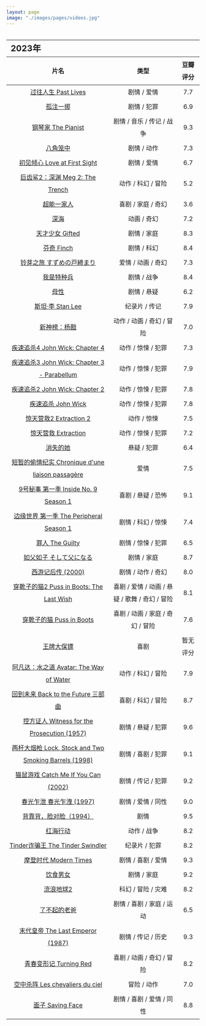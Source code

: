 ```yaml
---
layout: page
image: "./images/pages/videos.jpg"
---
```


<table style="line-height:32px;width:100%; height:100%; margin: 0 auto;text-align:center;border-bottom:1px solid;">
    <thead>
        <tr>
            <th colspan="4" style="text-align:left;font-size:22px;">2023年</th>
        </tr>
        <tr style="border-bottom:1px solid; border-top:1px solid;">
    　       <th>片名</th>
             <th>类型</th>
             <th>豆瓣评分</th>
        </tr>
　　</thead>
    <tbody>
        <tr>
    　　　　　<td><a href="https://movie.douban.com/subject/34963356/" target="_blank">过往人生 Past Lives</a></td>
    　　　　　<td>剧情 / 爱情</td>
    　　　　　<td>7.7</td>
    　　 </tr>
        <tr>
    　　　　　<td><a href="https://movie.douban.com/subject/35267224/" target="_blank">孤注一掷</a></td>
    　　　　　<td>剧情 / 犯罪</td>
    　　　　　<td>6.9</td>
    　　 </tr>
        <tr>
    　　　　　<td><a href="https://movie.douban.com/subject/1296736/" target="_blank">钢琴家 The Pianist</a></td>
    　　　　　<td>剧情 / 音乐 / 传记 / 战争</td>
    　　　　　<td>9.3</td>
    　　 </tr>
        <tr>
    　　　　　<td><a href="https://movie.douban.com/subject/35765480/" target="_blank">八角笼中</a></td>
    　　　　　<td>剧情 / 动作</td>
    　　　　　<td>7.3</td>
    　　 </tr>
        <tr>
    　　　　　<td><a href="https://movie.douban.com/subject/11532844/" target="_blank">初见倾心 Love at First Sight</a></td>
    　　　　　<td>剧情 / 爱情</td>
    　　　　　<td>6.7</td>
    　　 </tr>
        <tr>
    　　　　　<td><a href="https://movie.douban.com/subject/34882958/" target="_blank">巨齿鲨2：深渊 Meg 2: The Trench</a></td>
    　　　　　<td>动作 / 科幻 / 冒险</td>
    　　　　　<td>5.2</td>
    　　 </tr>
        <tr>
    　　　　　<td><a href="https://movie.douban.com/subject/35228789/" target="_blank">超能一家人</a></td>
    　　　　　<td>喜剧 / 家庭 / 奇幻</td>
    　　　　　<td>3.6</td>
    　　 </tr>
        <tr>
    　　　　　<td><a href="https://movie.douban.com/subject/26649682/" target="_blank">深海</a></td>
    　　　　　<td>动画 / 奇幻</td>
    　　　　　<td>7.2</td>
    　　 </tr>
        <tr>
    　　　　　<td><a href="https://movie.douban.com/subject/26593587/" target="_blank">天才少女 Gifted</a></td>
    　　　　　<td>剧情 / 家庭</td>
    　　　　　<td>8.3</td>
    　　 </tr>
        <tr>
    　　　　　<td><a href="https://movie.douban.com/subject/26897885/" target="_blank">芬奇 Finch</a></td>
    　　　　　<td>剧情 / 科幻</td>
    　　　　　<td>8.4</td>
    　　 </tr>
        <tr>
    　　　　　<td><a href="https://movie.douban.com/subject/35371261/" target="_blank">铃芽之旅 すずめの戸締まり</a></td>
    　　　　　<td>爱情 / 动画 / 奇幻</td>
    　　　　　<td>7.3</td>
    　　 </tr>
        <tr>
    　　　　　<td><a href="https://movie.douban.com/subject/5919553/" target="_blank">我是特种兵</a></td>
    　　　　　<td>剧情 / 战争</td>
    　　　　　<td>8.4</td>
    　　 </tr>
        <tr>
    　　　　　<td><a href="https://movie.douban.com/subject/35656754/" target="_blank">母性</a></td>
    　　　　　<td>剧情 / 悬疑</td>
    　　　　　<td>6.2</td>
    　　 </tr>
        <tr>
    　　　　　<td><a href="https://movie.douban.com/subject/36200307/" target="_blank">斯坦·李 Stan Lee</a></td>
    　　　　　<td>纪录片 / 传记</td>
    　　　　　<td>7.9</td>
    　　 </tr>
        <tr>
    　　　　　<td><a href="https://movie.douban.com/subject/35360684/" target="_blank">新神榜：杨戬</a></td>
    　　　　　<td>动作 / 动画 / 奇幻 / 冒险</td>
    　　　　　<td>7.0</td>
    　　 </tr>
        <tr>
    　　　　　<td><a href="https://movie.douban.com/subject/33455421/" target="_blank">疾速追杀4 John Wick: Chapter 4</a></td>
    　　　　　<td>动作 / 惊悚 / 犯罪</td>
    　　　　　<td>7.3</td>
    　　 </tr>
        <tr>
    　　　　　<td><a href="https://movie.douban.com/subject/26909790/" target="_blank">疾速追杀3 John Wick: Chapter 3 - Parabellum</a></td>
    　　　　　<td>动作 / 惊悚 / 犯罪</td>
    　　　　　<td>7.9</td>
    　　 </tr>
        <tr>
    　　　　　<td><a href="https://movie.douban.com/subject/26333560/" target="_blank">疾速追杀2 John Wick: Chapter 2 </a></td>
    　　　　　<td>动作 / 惊悚 / 犯罪</td>
    　　　　　<td>7.8</td>
    　　 </tr>
        <tr>
    　　　　　<td><a href="https://movie.douban.com/subject/25798131/" target="_blank">疾速追杀 John Wick</a></td>
    　　　　　<td>动作 / 惊悚 / 犯罪</td>
    　　　　　<td>7.8</td>
    　　 </tr>
        <tr>
    　　　　　<td><a href="https://movie.douban.com/subject/35056376/" target="_blank">惊天营救2 Extraction 2</a></td>
    　　　　　<td>动作 / 惊悚</td>
    　　　　　<td>7.5</td>
    　　 </tr>
        <tr>
    　　　　　<td><a href="https://movie.douban.com/subject/30314127/" target="_blank">惊天营救 Extraction</a></td>
    　　　　　<td>动作 / 惊悚 / 犯罪</td>
    　　　　　<td>7.2</td>
    　　 </tr>
        <tr>
    　　　　　<td><a href="https://movie.douban.com/subject/35660795/" target="_blank">消失的她</a></td>
    　　　　　<td>悬疑 / 犯罪</td>
    　　　　　<td>6.4</td>
    　　 </tr>
        <tr>
    　　　　　<td><a href="https://movie.douban.com/subject/35447469/" target="_blank">短暂的偷情纪实 Chronique d'une liaison passagère</a></td>
    　　　　　<td>爱情</td>
    　　　　　<td>7.5</td>
    　　 </tr>
        <tr>
    　　　　　<td><a href="https://movie.douban.com/subject/20452350/" target="_blank">9号秘事 第一季 Inside No. 9 Season 1</a></td>
    　　　　　<td>喜剧 / 悬疑 / 恐怖</td>
    　　　　　<td>9.1</td>
    　　 </tr>
        <tr>
    　　　　　<td><a href="https://movie.douban.com/subject/30198955/" target="_blank">边缘世界 第一季 The Peripheral Season 1</a></td>
    　　　　　<td>剧情 / 科幻 / 惊悚</td>
    　　　　　<td>7.4</td>
    　　 </tr>
        <tr>
    　　　　　<td><a href="https://movie.douban.com/subject/30400539/" target="_blank">罪人 The Guilty </a></td>
    　　　　　<td>剧情 / 惊悚 / 犯罪</td>
    　　　　　<td>6.5</td>
    　　 </tr>
        <tr>
    　　　　　<td><a href="https://movie.douban.com/subject/10571509/" target="_blank">如父如子 そして父になる</a></td>
    　　　　　<td>剧情 / 家庭</td>
    　　　　　<td>8.7</td>
    　　 </tr>
        <tr>
    　　　　　<td><a href="https://movie.douban.com/subject/2245679/" target="_blank">西游记后传 (2000)</a></td>
    　　　　　<td>剧情 / 动作 / 奇幻</td>
    　　　　　<td>8.0</td>
    　　 </tr>
        <tr>
    　　　　　<td><a href="https://movie.douban.com/subject/25868125/" target="_blank">穿靴子的猫2 Puss in Boots: The Last Wish</a></td>
    　　　　　<td>喜剧 / 爱情 / 动画 / 悬疑 / 歌舞 / 奇幻 / 冒险</td>
    　　　　　<td>8.1</td>
    　　 </tr>
        <tr>
    　　　　　<td><a href="https://movie.douban.com/subject/2028585/" target="_blank">穿靴子的猫 Puss in Boots</a></td>
    　　　　　<td>喜剧 / 动画 / 家庭 / 奇幻 / 冒险</td>
    　　　　　<td>7.6</td>
    　　 </tr>
        <tr>
    　　　　　<td><a href="https://movie.douban.com/subject/35543544/" target="_blank">王牌大保镖</a></td>
    　　　　　<td>喜剧</td>
    　　　　　<td>暂无评分</td>
    　　 </tr>
        <tr>
    　　　　　<td><a href="https://movie.douban.com/subject/4811774/" target="_blank">阿凡达：水之道 Avatar: The Way of Water</a></td>
    　　　　　<td>动作 / 科幻 / 冒险</td>
    　　　　　<td>7.9</td>
    　　 </tr>
        <tr>
    　　　　　<td><a href="https://movie.douban.com/subject/1300555/" target="_blank">回到未来 Back to the Future 三部曲</a></td>
    　　　　　<td>喜剧 / 科幻 / 冒险</td>
    　　　　　<td>8.7</td>
    　　</tr>
        <tr>
    　　　　　<td><a href="https://movie.douban.com/subject/1296141/" target="_blank">控方证人 Witness for the Prosecution (1957)</a></td>
    　　　　　<td>剧情 / 悬疑 / 犯罪</td>
    　　　　　<td>9.6</td>
    　　</tr>
        <tr>
    　　　　　<td><a href="https://movie.douban.com/subject/1293350/" target="_blank">两杆大烟枪 Lock, Stock and Two Smoking Barrels (1998)</a></td>
    　　　　　<td>剧情 / 喜剧 / 犯罪</td>
    　　　　　<td>9.1</td>
    　　</tr>
        <tr>
    　　　　　<td><a href="https://movie.douban.com/subject/1305487/" target="_blank">猫鼠游戏 Catch Me If You Can (2002)</a></td>
    　　　　　<td>剧情 / 传记 / 犯罪</td>
    　　　　　<td>9.2</td>
    　　</tr>
        <tr>
    　　　　　<td><a href="https://movie.douban.com/subject/1292679/" target="_blank">春光乍泄 春光乍洩 (1997)</a></td>
    　　　　　<td>剧情 / 爱情 / 同性</td>
    　　　　　<td>9.0</td>
    　　</tr>
        <tr>
    　　　　　<td><a href="https://movie.douban.com/subject/1307856/" target="_blank">背靠背，脸对脸（1994）</a></td>
    　　　　　<td>剧情</td>
    　　　　　<td>9.5</td>
    　　</tr>
        <tr>
    　　　　　<td><a href="https://movie.douban.com/subject/26861685/" target="_blank">红海行动</a></td>
    　　　　　<td>动作 / 战争</td>
    　　　　　<td>8.2</td>
    　　</tr>
        <tr>
    　　　　　<td><a href="https://movie.douban.com/subject/35732660/" target="_blank">Tinder诈骗王 The Tinder Swindler</a></td>
    　　　　　<td>纪录片 / 犯罪</td>
    　　　　　<td>8.2</td>
    　　</tr>
        <tr>
    　　　　　<td><a href="https://movie.douban.com/subject/1294371/" target="_blank">摩登时代 Modern Times</a></td>
    　　　　　<td>剧情 / 喜剧 / 爱情</td>
    　　　　　<td>9.3</td>
    　　</tr>
        <tr>
    　　　　　<td><a href="https://movie.douban.com/subject/1291818/" target="_blank">饮食男女</a></td>
    　　　　　<td>剧情 / 家庭</td>
    　　　　　<td>9.2</td>
    　　</tr>
        <tr>
    　　　　　<td><a href="https://movie.douban.com/subject/35267208/" target="_blank">流浪地球2</a></td>
    　　　　　<td>科幻 / 冒险 / 灾难</td>
    　　　　　<td>8.2</td>
    　　</tr>
        <tr>
    　　　　　<td><a href="https://movie.douban.com/subject/30391228/" target="_blank">了不起的老爸</a></td>
    　　　　　<td>剧情 / 喜剧 / 家庭 / 运动</td>
    　　　　　<td>6.5</td>
    　　</tr>
        <tr>
    　　　　　<td><a href="https://movie.douban.com/subject/1293172/" target="_blank">末代皇帝 The Last Emperor (1987)</a></td>
    　　　　　<td>剧情 / 传记 / 历史</td>
    　　　　　<td>9.3</td>
    　　</tr>
        <tr>
    　　　　　<td><a href="https://movie.douban.com/subject/35284253/" target="_blank">青春变形记 Turning Red</a></td>
    　　　　　<td>喜剧 / 动画 / 奇幻 / 冒险</td>
    　　　　　<td>8.2</td>
    　　</tr>
        <tr>
    　　　　　<td><a href="https://movie.douban.com/subject/1550450/" target="_blank">空中杀阵 Les chevaliers du ciel</a></td>
    　　　　　<td>冒险 / 动作</td>
    　　　　　<td>7.0</td>
    　　</tr>
        <tr>
    　　　　　<td><a href="https://movie.douban.com/subject/1421278/" target="_blank">面子 Saving Face</a></td>
    　　　　　<td>剧情 / 喜剧 / 爱情 / 同性</td>
    　　　　　<td>8.8</td>
    　　</tr>
    </tbody>
</table>

<table style="line-height:32px;width:100%; height:100%; margin: 0 auto;text-align:center;border-bottom:1px solid;">
    <thead>
        <tr>
            <th colspan="4" style="text-align:left;font-size:22px;">2022年</th>
        </tr>
        <tr style="border-bottom:1px solid; border-top:1px solid;">
            　 <th>片名</th>
            <th>类型</th>
            <th>豆瓣评分</th>
        </tr>
        　　
    </thead>
    <tbody>
        <tr>
            　　　　　<td>
                <a href="https://movie.douban.com/subject/1303173/" target="_blank">甲方乙方</a>
            </td>
            　　　　　<td>喜剧</td>
            　　　　　<td>8.4</td>
        　　</tr>
        <tr>
            　　　　　<td>
                <a href="https://movie.douban.com/subject/1304102/" target="_blank">谍影重重 The Bourne Identity</a>
            </td>
            　　　　　<td>动作 / 悬疑 / 惊悚</td>
            　　　　　<td>8.6</td>
            　　</tr>
        <tr>
            　　　　　<td>
                <a href="https://movie.douban.com/subject/3395373/" target="_blank">蝙蝠侠：黑暗骑士崛起 The Dark Knight Rises</a>
            </td>
            　　　　　<td>剧情 / 动作 / 科幻 / 犯罪 / 惊悚</td>
            　　　　　<td>8.8</td>
            　　</tr>
        <tr>
            　　　　　<td>
                <a href="https://movie.douban.com/subject/1851857/" target="_blank">蝙蝠侠：黑暗骑士 The Dark Knight</a>
            </td>
            　　　　　<td>剧情 / 动作 / 科幻 / 犯罪 / 惊悚</td>
            　　　　　<td>9.2</td>
            　　</tr>
        <tr>
            　　　　　<td>
                <a href="https://movie.douban.com/subject/1309069/" target="_blank">蝙蝠侠：侠影之谜 Batman Begins</a>
            </td>
            　　　　　<td>剧情 / 动作 / 科幻 / 犯罪 / 惊悚</td>
            　　　　　<td>8.6</td>
            　　</tr>
        <tr>
            　　　　　<td>
                <a href="https://movie.douban.com/subject/1307389/" target="_blank">憨豆特工 Johnny English</a>
            </td>
            　　　　　<td>喜剧 / 动作 / 冒险</td>
            　　　　　<td>7.7</td>
            　　</tr>
        <tr>
            　　　　　<td>
                <a href="https://movie.douban.com/subject/1307739/" target="_blank">国产凌凌漆</a>
            </td>
            　　　　　<td>喜剧 / 动作</td>
            　　　　　<td>8.4</td>
            　　</tr>
        <tr>
            　　　　　<td>
                <a href="https://movie.douban.com/subject/1308843/" target="_blank">我，机器人 I, Robot</a>
            </td>
            　　　　　<td>动作 / 科幻 / 悬疑 / 惊悚</td>
            　　　　　<td>8.2</td>
            　　</tr>
        <tr>
            　　　　　<td>
                <a href="https://movie.douban.com/subject/25864085/" target="_blank">火星救援 The Martian</a>
            </td>
            　　　　　<td>剧情 / 科幻 / 冒险</td>
            　　　　　<td>8.5</td>
            　　</tr>
        <tr>
            　　　　　<td>
                <a href="" target="_blank">独裁者</a>
            </td>
            　　　　　<td>喜剧</td>
            　　　　　<td>-</td>
            　　</tr>
        <tr>
            　　　　　<td>
                <a href="https://movie.douban.com/subject/1300117/" target="_blank">千钧一发</a>
            </td>
            　　　　　<td>剧情 / 科幻 / 惊悚</td>
            　　　　　<td>8.8</td>
            　　</tr>
        <tr>
            　　　　　<td>
                <a href="https://movie.douban.com/subject/35183042/" target="_blank">独行月球</a>
            </td>
            　　　　　<td>喜剧 / 科幻</td>
            　　　　　<td>6.7</td>
            　　</tr>
        <tr>
            　　　　　<td>
                <a href="https://movie.douban.com/subject/34442667/" target="_blank">搜索</a>
            </td>
            　　　　　<td>剧情 / 悬疑</td>
            　　　　　<td>7.4</td>
            　　</tr>
        <tr>
            　　　　　<td>
                <a href="https://movie.douban.com/subject/34874432/" target="_blank">花束般的恋爱</a>
            </td>
            　　　　　<td>剧情 / 爱情</td>
            　　　　　<td>8.6</td>
            　　</tr>
        <tr>
            　　　　　<td>
                <a href="https://movie.douban.com/subject/24404677/" target="_blank">超体 Lucy</a>
            </td>
            　　　　　<td>动作 / 科幻</td>
            　　　　　<td>7.4</td>
            　　</tr>
        <tr>
            　　　　　<td>
                <a href="https://movie.douban.com/subject/35280912/" target="_blank">首尔大作战 서울대작전</a>
            </td>
            　　　　　<td>剧情 / 喜剧 / 动作 / 犯罪</td>
            　　　　　<td>5.3</td>
            　　</tr>
        <tr>
            　　　　　<td>
                <a href="https://movie.douban.com/subject/3397503/" target="_blank">未知死亡 Ghajini</a>
            </td>
            　　　　　<td>剧情 / 动作 / 爱情 / 悬疑 / 惊悚</td>
            　　　　　<td>8.2</td>
            　　</tr>
        <tr>
            　　　　　<td>
                <a href="https://movie.douban.com/subject/35073886/" target="_blank">分手的决心 헤어질 결심</a>
            </td>
            　　　　　<td>剧情 / 犯罪 / 悬疑 </td>
            　　　　　<td>7.7</td>
            　　</tr>
        <tr>
            　　　　　<td>
                <a href="https://movie.douban.com/subject/1301753/" target="_blank">狮子王 The Lion King (1994)</a>
            </td>
            　　　　　<td>动画 / 冒险 / 歌舞</td>
            　　　　　<td>9.1</td>
            　　</tr>
        <tr>
            　　　　　<td>
                <a href="https://movie.douban.com/subject/10453723/" target="_blank">人类清除计划 The Purge</a>
            </td>
            　　　　　<td>科幻 / 惊悚 / 犯罪</td>
            　　　　　<td>6.0</td>
            　　</tr>
        <tr>
            　　　　　<td>
                <a href="https://movie.douban.com/subject/25986180/" target="_blank">釜山行 부산행</a>
            </td>
            　　　　　<td>动作 / 惊悚 / 灾难</td>
            　　　　　<td>8.6</td>
            　　</tr>
        <tr>
            　　　　　<td>
                <a href="https://movie.douban.com/subject/30345887/" target="_blank">热血 뜨거운 피</a>
            </td>
            　　　　　<td>动作</td>
            　　　　　<td>6.3</td>
            　　</tr>
        <tr>
            　　　　　<td>
                <a href="https://movie.douban.com/subject/30211998/" target="_blank">绅士们 The Gentlemen</a>
            </td>
            　　　　　<td>喜剧 / 动作 / 犯罪</td>
            　　　　　<td>8.3</td>
            　　</tr>
        <tr>
            　　　　　<td>
                <a href="https://movie.douban.com/subject/1815638/" target="_blank">录取通知 Accepted</a>
            </td>
            　　　　　<td>喜剧</td>
            　　　　　<td>7.6</td>
            　　</tr>
        <tr>
            　　　　　<td>
                <a href="https://movie.douban.com/subject/4305436/" target="_blank">志明与春娇</a>
            </td>
            　　　　　<td>剧情 / 喜剧 / 爱情</td>
            　　　　　<td>7.9</td>
            　　</tr>
        <tr>
            　　　　　<td>
                <a href="https://movie.douban.com/subject/1291999/" target="_blank">重庆森林</a>
            </td>
            　　　　　<td>剧情 / 爱情</td>
            　　　　　<td>8.8</td>
            　　</tr>
        <tr>
            　　　　　<td>
                <a href="https://movie.douban.com/subject/4191644/" target="_blank">一天 One Day</a>
            </td>
            　　　　　<td>剧情 / 爱情</td>
            　　　　　<td>7.9</td>
            　　</tr>
        <tr>
            　　　　　<td>
                <a href="https://movie.douban.com/subject/25934014/" target="_blank">爱乐之城 La La Land</a>
            </td>
            　　　　　<td>剧情 / 爱情 / 歌舞</td>
            　　　　　<td>8.4</td>
            　　</tr>
        <tr>
            　　　　　<td>
                <a href="https://movie.douban.com/subject/3822687/" target="_blank">神秘海域 Uncharted</a>
            </td>
            　　　　　<td>动作 / 冒险</td>
            　　　　　<td>8.3</td>
            　　</tr>
        <tr>
            　　　　　<td>
                <a href="https://movie.douban.com/subject/35874097/" target="_blank">西部世界</a>
            </td>
            　　　　　<td>科幻</td>
            　　　　　<td>8.9</td>
            　　</tr>
        <tr>
            　　　　　<td>
                <a href="https://movie.douban.com/subject/35874097/" target="_blank">网络炼狱：揭发N号房</a>
            </td>
            　　　　　<td>纪录片</td>
            　　　　　<td>7.9</td>
            　　</tr>
        <tr>
            　　　　　<td>
                <a href="https://movie.douban.com/subject/35200310/" target="_blank">爱，死亡和机器人(1-3季)</a>
            </td>
            　　　　　<td>喜剧 / 科幻 / 动画 / 奇幻 / 恐怖</td>
            　　　　　<td>-</td>
            　　</tr>
        <tr>
            　　　　　<td>
                <a href="https://movie.douban.com/subject/35200310/" target="_blank">金属霸主 Metal Lords</a>
            </td>
            　　　　　<td>喜剧 / 音乐</td>
            　　　　　<td>7.0</td>
            　　</tr>
        <tr>
            　　　　　<td>
                <a href="https://movie.douban.com/subject/1291828/" target="_blank">天堂电影院 Nuovo Cinema Paradiso</a>
            </td>
            　　　　　<td>剧情 / 爱情</td>
            　　　　　<td>9.2</td>
            　　</tr>
        <tr>
            　　　　　<td>
                <a href="https://movie.douban.com/subject/35613853/" target="_blank">长津湖之水门桥</a>
            </td>
            　　　　　<td>剧情 / 历史 / 战争</td>
            　　　　　<td>7.2</td>
            　　</tr>
        <tr>
            　　　　　<td>
                <a href="https://movie.douban.com/subject/35505100/" target="_blank">这个杀手不太冷静</a>
            </td>
            　　　　　<td>喜剧</td>
            　　　　　<td>6.2</td>
            　　</tr>
        <tr>
            　　　　　<td>
                <a href="https://search.douban.com/movie/subject_search?search_text=%E9%BB%91%E9%95%9C&cat=1002" target="_blank">黑镜（1-5季）</a>
            </td>
            　　　　　<td>剧情 / 科幻 / 惊悚</td>
            　　　　　<td>-</td>
            　　</tr>
        <tr>
            　　　　　<td>
                <a href="https://movie.douban.com/subject/4135710/" target="_blank">Hello！树先生</a>
            </td>
            　　　　　<td>剧情</td>
            　　　　　<td>8.2</td>
            　　</tr>
        <tr>
            　　　　　<td>
                <a href="https://movie.douban.com/subject/27119724/" target="_blank">小丑 Joker</a>
            </td>
            　　　　　<td>剧情 / 惊悚 / 犯罪</td>
            　　　　　<td>8.7</td>
            　　</tr>
        <tr>
            　　　　　<td>
                <a href="https://movie.douban.com/subject/20276229/" target="_blank">007：无暇赴死 No Time to Die</a>
            </td>
            　　　　　<td>动作 / 惊悚 / 冒险</td>
            　　　　　<td>6.6</td>
            　　</tr>
        <tr>
            　　　　　<td>
                <a href="https://movie.douban.com/subject/1760622/" target="_blank">香水 Perfume: The Story of a Murderer</a>
            </td>
            　　　　　<td>剧情 / 犯罪 / 奇幻</td>
            　　　　　<td>8.5</td>
            　　</tr>
        <tr>
            　　　　　<td>
                <a href="https://movie.douban.com/subject/1291546/" target="_blank">霸王别姬</a>
            </td>
            　　　　　<td>剧情 / 爱情 / 同性</td>
            　　　　　<td>9.6</td>
            　　</tr>
        <tr>
            　　　　　<td>
                <a href="https://movie.douban.com/subject/1300945/" target="_blank">云中漫步 A Walk in the Clouds</a>
            </td>
            　　　　　<td>剧情 / 爱情</td>
            　　　　　<td>7.8</td>
            　　</tr>
        <tr>
            　　　　　<td>
                <a href="https://movie.douban.com/subject/5153254/" target="_blank">爱你，罗茜 Love, Rosie</a>
            </td>
            　　　　　<td>喜剧 / 爱情</td>
            　　　　　<td>7.5</td>
            　　</tr>
        <tr>
            　　　　　<td>
                <a href="https://movie.douban.com/subject/1292401/" target="_blank">真爱至上 Love Actually</a>
            </td>
            　　　　　<td>喜剧 / 剧情 / 爱情</td>
            　　　　　<td>8.6</td>
            　　</tr>
        <tr>
            　　　　　<td>
                <a href="https://movie.douban.com/subject/35422807/" target="_blank">扬名立万</a>
            </td>
            　　　　　<td>剧情 / 喜剧 / 悬疑</td>
            　　　　　<td>7.4</td>
            　　</tr>
        <tr>
            　　　　　<td>
                <a href="https://movie.douban.com/subject/1292274/" target="_blank">幸福终点站 The Terminal</a>
            </td>
            　　　　　<td>喜剧 / 剧情 / 爱情</td>
            　　　　　<td>8.8</td>
            　　</tr>
        <tr>
            　　　　　<td>
                <a href="https://movie.douban.com/subject/1292720/" target="_blank">阿甘正传 Forrest Gump</a>
            </td>
            　　　　　<td>剧情 / 爱情</td>
            　　　　　<td>9.5</td>
            　　</tr>
        <tr>
            　　　　　<td>
                <a href="https://movie.douban.com/subject/26683723/" target="_blank">后来的我们</a>
            </td>
            　　　　　<td>剧情 / 爱情</td>
            　　　　　<td>5.9</td>
            　　</tr>
        <tr>
            　　　　　<td>
                <a href="https://movie.douban.com/subject/34869362/" target="_blank">温暖的抱抱</a>
            </td>
            　　　　　<td>喜剧</td>
            　　　　　<td>5.2</td>
            　　</tr>
        <tr>
            　　　　　<td>
                <a href="https://movie.douban.com/subject/35444998/" target="_blank">李茂扮太子</a>
            </td>
            　　　　　<td>喜剧 / 古装</td>
            　　　　　<td>4.3</td>
            　　</tr>
        <tr>
            　　　　　<td>
                <a href="https://movie.douban.com/subject/35376457" target="_blank">爱情神话</a>
            </td>
            　　　　　<td>剧情 / 喜剧 / 爱情</td>
            　　　　　<td>8.2</td>
            　　</tr>
        <tr>
            　　　　　<td>
                <a href="https://movie.douban.com/subject/1300282/" target="_blank">异次元骇客</a>
            </td>
            　　　　　<td>科幻 / 悬疑 / 惊悚</td>
            　　　　　<td>8.4</td>
            　　</tr>
        <tr>
            　　　　　<td>
                <a href="https://movie.douban.com/subject/35294995/" target="_blank">我和我的父辈</a>
            </td>
            　　　　　<td>剧情</td>
            　　　　　<td>6.6</td>
            　　</tr>
        <tr>
            　　　　　<td>
                <a href="https://movie.douban.com/subject/1302425/" target="_blank">喜剧之王</a>
            </td>
            　　　　　<td>喜剧 / 剧情 / 爱情</td>
            　　　　　<td>8.8</td>
            　　</tr>
        <tr>
            　　　　　<td>
                <a href="https://movie.douban.com/subject/1329936/" target="_blank">大内密探零零发</a>
            </td>
            　　　　　<td>喜剧 / 动作 / 爱情 / 古装</td>
            　　　　　<td>7.9</td>
            　　</tr>
        <tr>
            　　　　　<td>
                <a href="https://movie.douban.com/subject/27113517/" target="_blank">血观音</a>
            </td>
            　　　　　<td>剧情 / 悬疑</td>
            　　　　　<td>8.5</td>
            　　</tr>
        <tr>
            　　　　　<td>
                <a href="https://movie.douban.com/subject/32659890/" target="_blank">黑客帝国：矩阵重启</a>
            </td>
            　　　　　<td>动作 / 科幻</td>
            　　　　　<td>5.7</td>
            　　</tr>
        <tr>
            　　　　　<td>
                <a href="https://movie.douban.com/subject/35441797/" target="_blank">新年快乐 해피뉴이어</a>
            </td>
            　　　　　<td>剧情 / 爱情</td>
            　　　　　<td>6.2</td>
            　　</tr>
    </tbody>
</table>

<table style="line-height:32px;width:100%; height:100%; margin: 0 auto;text-align:center;border-bottom:1px solid;">
    <thead>
        <tr>
            <th colspan="4" style="text-align:left;font-size:22px;">2021年</th>
        </tr>
        <tr style="border-bottom:1px solid; border-top:1px solid;">
    　       <th>片名</th>
             <th>类型</th>
             <th>豆瓣评分</th>
        </tr>
　　</thead>
    <tbody>
        <tr>
    　　　　　<td><a href="https://movie.douban.com/subject/32659890/" target="_blank">我和我的祖国</a></td>
    　　　　　<td>剧情</td>
    　　　　　<td>7.6</td>
    　　</tr>
        <tr>
    　　　　　<td><a href="https://movie.douban.com/subject/35068653/" target="_blank">误杀2</a></td>
    　　　　　<td>剧情 / 犯罪</td>
    　　　　　<td>6.0</td>
    　　</tr>
        <tr>
    　　　　　<td><a href="https://movie.douban.com/subject/30174085/" target="_blank">怒火重案</a></td>
    　　　　　<td>动作 / 犯罪</td>
    　　　　　<td>7.2</td>
    　　</tr>
        <tr>
    　　　　　<td><a href="https://movie.douban.com/subject/25845392/" target="_blank">长津湖</a></td>
    　　　　　<td>剧情 / 历史 / 战争</td>
    　　　　　<td>7.4</td>
    　　</tr>
        <tr>
    　　　　　<td><a href="https://movie.douban.com/subject/26761935/" target="_blank">孤单又灿烂的神：鬼怪</a></td>
    　　　　　<td>剧情</td>
    　　　　　<td>8.8</td>
    　　</tr>
    　　<tr>
    　　　　　<td><a href="https://book.douban.com/subject/35585201/" target="_blank">沙丘</a></td>
    　　　　　<td>剧情 / 科幻 / 冒险</td>
    　　　　　<td>7.8</td>
    　　</tr>
    　　<tr>
    　　　　　<td><a href="https://movie.douban.com/subject/10558440/" target="_blank">乐园追放</a></td>
    　　　　　<td>科幻 / 动画</td>
    　　　　　<td>8.2</td>
    　　</tr>
    　　<tr>
    　　　　　<td><a href="https://movie.douban.com/subject/35051512/" target="_blank">我和我的家乡</a></td>
    　　　　　<td>剧情 / 喜剧</td>
    　　　　　<td>7.1</td>
    　　</tr>
    　　<tr>
    　　　　　<td><a href="https://movie.douban.com/subject/33420285/" target="_blank">真心半解</a></td>
    　　　　　<td>喜剧 / 爱情 / 同性</td>
    　　　　　<td>8.0</td>
    　　</tr>
    　　<tr>
    　　　　　<td><a href="https://movie.douban.com/subject/34787747/" target="_blank">最初的梦想</a></td>
    　　　　　<td>剧情 / 喜剧 / 爱情</td>
    　　　　　<td>7.8</td>
    　　</tr>
    　　<tr>
    　　　　　<td><a href="https://movie.douban.com/subject/21937438/" target="_blank">蒙太奇</a></td>
    　　　　　<td>剧情 / 惊悚 / 犯罪</td>
    　　　　　<td>8.2</td>
    　　</tr>
    　　<tr>
    　　　　　<td><a href="https://movie.douban.com/subject/32493124/" target="_blank">悬崖之上</a></td>
    　　　　　<td>剧情 / 动作 / 悬疑</td>
    　　　　　<td>7.6</td>
    　　</tr>
    　　<tr>
    　　　　　<td><a href="https://movie.douban.com/subject/30337388/" target="_blank">失控玩家</a></td>
    　　　　　<td>喜剧 / 动作 / 科幻</td>
    　　　　　<td>7.5</td>
    　　</tr>
    　　<tr>
    　　　　　<td><a href="https://movie.douban.com/subject/5319835/" target="_blank">101次求婚</a></td>
    　　　　　<td>爱情</td>
    　　　　　<td>5.7</td>
    　　</tr>
    　　<tr>
    　　　　　<td><a href="https://movie.douban.com/subject/1292213/" target="_blank">大话西游之仙履奇缘</a></td>
    　　　　　<td>喜剧 / 爱情 / 奇幻 / 古装</td>
    　　　　　<td>9.2</td>
    　　</tr>
    　　<tr>
    　　　　　<td><a href="https://movie.douban.com/subject/25881778/" target="_blank">我要我们在一起</a></td>
    　　　　　<td>剧情 / 爱情</td>
    　　　　　<td>6.0</td>
    　　</tr>
        <tr>
    　　　　　<td><a href="https://movie.douban.com/subject/30176393/" target="_blank">误杀</a></td>
    　　　　　<td>剧情 / 悬疑 / 犯罪</td>
    　　　　　<td>7.6</td>
    　　</tr>
        　　<tr>
    　　　　　<td><a href="https://movie.douban.com/subject/3541415/" target="_blank">盗梦空间</a></td>
    　　　　　<td>剧情 / 科幻 / 悬疑 / 冒险</td>
    　　　　　<td>9.3</td>
    　　</tr>
        <tr>
    　　　　　<td><a href="https://movie.douban.com/subject/1309163/" target="_blank">恋恋笔记本</a></td>
    　　　　　<td>剧情 / 爱情</td>
    　　　　　<td>8.6</td>
    　　</tr>
        　　<tr>
    　　　　　<td><a href="https://movie.douban.com/subject/26799731/" target="_blank">请以你的名字呼唤我</a></td>
    　　　　　<td>剧情 / 爱情 / 同性</td>
    　　　　　<td>8.9</td>
    　　</tr>
        <tr>
    　　　　　<td><a href="https://movie.douban.com/subject/30318116/" target="_blank">利刃出鞘</a></td>
    　　　　　<td>剧情 / 喜剧 / 悬疑 / 犯罪</td>
    　　　　　<td>8.1</td>
    　　</tr>
        　　<tr>
    　　　　　<td><a href="https://movie.douban.com/subject/26877492/" target="_blank">小森林</a></td>
    　　　　　<td>剧情</td>
    　　　　　<td>7.4</td>
    　　</tr>
        <tr>
    　　　　　<td><a href="https://movie.douban.com/subject/1298522/" target="_blank">小妇人</a></td>
    　　　　　<td>剧情 / 爱情 / 家庭</td>
    　　　　　<td>8.5</td>
    　　</tr>
        <tr>
    　　　　　<td><a href="https://movie.douban.com/subject/25773932/" target="_blank">爆裂鼓手</a></td>
    　　　　　<td>剧情 / 音乐</td>
    　　　　　<td>8.7</td>
    　　</tr>
        <tr>
    　　　　　<td><a href="https://movie.douban.com/subject/30444960/" target="_blank">信条</a></td>
    　　　　　<td>剧情 / 动作 / 科幻</td>
    　　　　　<td>7.6</td>
    　　</tr>
        <tr>
    　　　　　<td><a href="https://movie.douban.com/subject/35198827/" target="_blank">当男人恋爱时</a></td>
    　　　　　<td>爱情</td>
    　　　　　<td>6.4</td>
    　　</tr>
        <tr>
    　　　　　<td><a href="https://movie.douban.com/subject/1889243/" target="_blank">星际穿越</a></td>
    　　　　　<td>剧情 / 科幻 / 冒险</td>
    　　　　　<td>9.3</td>
    　　</tr>
        <tr>
    　　　　　<td><a href="https://movie.douban.com/subject/26302614/" target="_blank">请回答1988</a></td>
    　　　　　<td>剧情 / 喜剧 / 爱情</td>
    　　　　　<td>9.7</td>
    　　</tr>
        <tr>
    　　　　　<td><a href="https://movie.douban.com/subject/30402296/" target="_blank">天气之子</a></td>
    　　　　　<td>爱情 / 动画 / 奇幻</td>
    　　　　　<td>7.1</td>
    　　</tr>
        <tr>
    　　　　　<td><a href="https://movie.douban.com/subject/26696879/" target="_blank">你好，疯子</a></td>
    　　　　　<td>剧情 / 喜剧 / 悬疑</td>
    　　　　　<td>6.7</td>
    　　</tr>
        <tr>
    　　　　　<td><a href="https://movie.douban.com/subject/34841067/" target="_blank">你好，李焕英</a></td>
    　　　　　<td>剧情 / 喜剧 / 奇幻</td>
    　　　　　<td>7.8</td>
    　　</tr>
        <tr>
    　　　　　<td><a href="https://movie.douban.com/subject/30181230/" target="_blank">我们与恶的距离</a></td>
    　　　　　<td>剧情</td>
    　　　　　<td>9.4</td>
    　　</tr>
    </tbody>
</table>

<br/>
<table style="line-height:32px;width:100%; height:100%; margin: 0 auto;text-align:center;border-bottom:1px solid;">
    <thead>
        <tr>
            <th colspan="4" style="text-align:left;font-size:22px;">2020年</th>
        </tr>
        <tr style="border-bottom:1px solid; border-top:1px solid;">
    　       <th>片名</th>
             <th>类型</th>
             <th>豆瓣评分</th>
        </tr>
　　</thead>
    <tbody>
        <tr>
    　　　　　<td><a href="https://movie.douban.com/subject/30128916/" target="_blank">夺冠</a></td>
    　　　　　<td>剧情 / 运动</td>
    　　　　　<td>7.2</td>
    　　</tr>
        <tr>
    　　　　　<td><a href="https://movie.douban.com/subject/27060077/" target="_blank">绿皮书</a></td>
    　　　　　<td>剧情 / 喜剧 / 音乐 / 传记</td>
    　　　　　<td>8.9</td>
    　　</tr>
        <tr>
    　　　　　<td><a href="https://movie.douban.com/subject/1652592/" target="_blank">阿里塔：战斗天使</a></td>
    　　　　　<td>动作 / 科幻 / 冒险</td>
    　　　　　<td>7.5</td>
    　　</tr>
        <tr>
    　　　　　<td><a href="https://movie.douban.com/subject/30269016/" target="_blank">半个喜剧</a></td>
    　　　　　<td>喜剧 / 爱情</td>
    　　　　　<td>7.3</td>
    　　</tr>
        <tr>
    　　　　　<td><a href="https://movie.douban.com/subject/30482645/" target="_blank">数码宝贝:最后的进化</a></td>
    　　　　　<td>动画 / 冒险</td>
    　　　　　<td>7.3</td>
    　　</tr>
        <tr>
    　　　　　<td><a href="https://movie.douban.com/subject/30327897/" target="_blank">漫长的告别</a></td>
    　　　　　<td>剧情 / 家庭</td>
    　　　　　<td>7.7</td>
    　　</tr>
        <tr>
    　　　　　<td><a href="https://movie.douban.com/subject/27150283/" target="_blank">狼嚎</a></td>
    　　　　　<td>动作 / 科幻 / 惊悚 / 冒险</td>
    　　　　　<td>7.2</td>
    　　</tr>
        <tr>
    　　　　　<td><a href="https://movie.douban.com/subject/6538866/" target="_blank">极速车王</a></td>
    　　　　　<td>剧情 / 传记 / 运动</td>
    　　　　　<td>8.5</td>
    　　</tr>
        <tr>
    　　　　　<td><a href="https://movie.douban.com/subject/30462527/" target="_blank">基督圣体</a></td>
    　　　　　<td>剧情</td>
    　　　　　<td>7.7</td>
    　　</tr>
        <tr>
    　　　　　<td><a href="https://movie.douban.com/subject/26709258/" target="_blank">罗小黑战记</a></td>
    　　　　　<td>动作 / 动画 / 奇幻</td>
    　　　　　<td>8.1</td>
    　　</tr>
        <tr>
    　　　　　<td><a href="https://movie.douban.com/subject/26683290/" target="_blank">你的名字</a></td>
    　　　　　<td>剧情 / 爱情 / 动画</td>
    　　　　　<td>8.5</td>
    　　</tr>
    </tbody>
</table>

<br/>
<table style="line-height:32px;width:100%; height:100%; margin: 0 auto;text-align:center;border-bottom:1px solid;">
    <thead>
        <tr>
            <th colspan="4" style="text-align:left;font-size:22px;">之前</th>
        </tr>
        <tr style="border-bottom:1px solid; border-top:1px solid;">
    　       <th>片名</th>
             <th>类型</th>
             <th>豆瓣评分</th>
        </tr>
　　</thead>
    <tbody>
        <tr>
    　　　　　<td><a href="https://movie.douban.com/subject/1292001/" target="_blank">海上钢琴师</a></td>
    　　　　　<td>剧情 / 音乐</td>
    　　　　　<td>9.3</td>
    　　</tr>
        <tr>
    　　　　　<td><a href="https://movie.douban.com/subject/2124724/" target="_blank">不能说的秘密</a></td>
    　　　　　<td>爱情 / 音乐 / 奇幻</td>
    　　　　　<td>8.0</td>
    　　</tr>
        <tr>
    　　　　　<td><a href="https://movie.douban.com/subject/1292052/" target="_blank">肖申克的救赎</a></td>
    　　　　　<td>剧情 / 犯罪</td>
    　　　　　<td>9.7</td>
    　　</tr>
        <tr>
    　　　　　<td><a href="https://movie.douban.com/subject/27010768/" target="_blank">寄生虫</a></td>
    　　　　　<td>剧情 / 喜剧</td>
    　　　　　<td>8.8</td>
    　　</tr>
        <tr>
    　　　　　<td><a href="https://movie.douban.com/subject/7064681/" target="_blank">狼的孩子雨和雪</a></td>
    　　　　　<td>剧情 / 动画 / 家庭 / 奇幻</td>
    　　　　　<td>8.7</td>
    　　</tr>
        <tr>
    　　　　　<td><a href="https://movie.douban.com/subject/30152451/" target="_blank">厉害了，我的国</a></td>
    　　　　　<td>纪录片</td>
    　　　　　<td>8.5</td>
    　　</tr>
        <tr>
    　　　　　<td><a href="https://movie.douban.com/subject/2043546/" target="_blank">秒速5厘米</a></td>
    　　　　　<td>剧情 / 爱情 / 动画</td>
    　　　　　<td>8.3</td>
    　　</tr>
        <tr>
    　　　　　<td><a href="https://movie.douban.com/subject/26280710/" target="_blank">怪物之子</a></td>
    　　　　　<td>动作 / 动画 / 奇幻 / 冒险</td>
    　　　　　<td>7.8</td>
    　　</tr>
        <tr>
    　　　　　<td><a href="https://movie.douban.com/subject/1297052/" target="_blank">侧耳倾听</a></td>
    　　　　　<td>剧情 / 爱情 / 动画</td>
    　　　　　<td>8.9</td>
    　　</tr>
        <tr>
    　　　　　<td><a href="https://movie.douban.com/subject/1291583/" target="_blank">天空之城</a></td>
    　　　　　<td>动画 / 奇幻 / 冒险</td>
    　　　　　<td>9.1</td>
    　　</tr>
        <tr>
    　　　　　<td><a href="https://movie.douban.com/subject/1291585/" target="_blank">风之谷</a></td>
    　　　　　<td>动画 / 奇幻 / 冒险</td>
    　　　　　<td>8.9</td>
    　　</tr>
        <tr>
    　　　　　<td><a href="https://movie.douban.com/subject/1291560/" target="_blank">龙猫</a></td>
    　　　　　<td>动画 / 奇幻 / 冒险</td>
    　　　　　<td>9.2</td>
    　　</tr>
        <tr>
    　　　　　<td><a href="https://movie.douban.com/subject/11026735/" target="_blank">超能陆战队</a></td>
    　　　　　<td>喜剧 / 动作 / 科幻 / 动画 / 冒险</td>
    　　　　　<td>8.7</td>
    　　</tr>
        <tr>
    　　　　　<td><a href="https://movie.douban.com/subject/1959877/" target="_blank">崖上的波妞</a></td>
    　　　　　<td>动画 / 奇幻 / 冒险</td>
    　　　　　<td>8.6</td>
    　　</tr>
        <tr>
    　　　　　<td><a href="https://movie.douban.com/subject/1297359/" target="_blank">幽灵公主</a></td>
    　　　　　<td>动画 / 奇幻 / 冒险</td>
    　　　　　<td>8.9</td>
    　　</tr>
        <tr>
    　　　　　<td><a href="https://movie.douban.com/subject/1291838/" target="_blank">红猪</a></td>
    　　　　　<td>喜剧 / 动画 / 冒险</td>
    　　　　　<td>8.5</td>
    　　</tr>
        <tr>
    　　　　　<td><a href="https://movie.douban.com/subject/2373195/" target="_blank">绝命毒师(1-5季)</a></td>
    　　　　　<td>剧情 / 犯罪</td>
    　　　　　<td>9.1</td>
    　　</tr>
        <tr>
    　　　　　<td><a href="https://movie.douban.com/subject/3016187/" target="_blank">权力的游戏(1-6季)</a></td>
    　　　　　<td>剧情 / 奇幻 / 冒险</td>
    　　　　　<td>9.4</td>
    　　</tr>
        <tr>
    　　　　　<td><a href="https://movie.douban.com/subject/25726259/" target="_blank">风骚律师</a></td>
    　　　　　<td>剧情 / 喜剧 / 犯罪</td>
    　　　　　<td>9.3</td>
    　　</tr>
        <tr>
    　　　　　<td><a href="https://movie.douban.com/subject/4317594/" target="_blank">夏威夷特勤组</a></td>
    　　　　　<td>剧情</td>
    　　　　　<td>7.8</td>
    　　</tr>
        <tr>
    　　　　　<td><a href="https://movie.douban.com/subject/6037429/" target="_blank">纸牌屋</a></td>
    　　　　　<td>剧情</td>
    　　　　　<td>9.3</td>
    　　</tr>
        <tr>
    　　　　　<td><a href="https://movie.douban.com/subject/26284621/" target="_blank">追凶者也</a></td>
    　　　　　<td>剧情 / 喜剧 / 犯罪</td>
    　　　　　<td>7.9</td>
    　　</tr>
        <tr>
    　　　　　<td><a href="https://movie.douban.com/subject/27110296/" target="_blank">无名之辈</a></td>
    　　　　　<td>剧情 / 喜剧</td>
    　　　　　<td>8.0</td>
    　　</tr>
        <tr>
    　　　　　<td><a href="https://movie.douban.com/subject/27622447/" target="_blank">小偷家族</a></td>
    　　　　　<td>剧情 / 犯罪 / 家庭</td>
    　　　　　<td>8.7</td>
    　　</tr>
        <tr>
    　　　　　<td><a href="https://movie.douban.com/subject/26611804/" target="_blank">三块广告牌</a></td>
    　　　　　<td>剧情 / 犯罪</td>
    　　　　　<td>8.7</td>
    　　</tr>
        <tr>
    　　　　　<td><a href="https://movie.douban.com/subject/26363254/" target="_blank">战狼</a></td>
    　　　　　<td>动作 / 战争</td>
    　　　　　<td>7.1</td>
    　　</tr>
        <tr>
    　　　　　<td><a href="https://movie.douban.com/subject/26363254/" target="_blank">战狼2</a></td>
    　　　　　<td>动作 / 战争</td>
    　　　　　<td>7.1</td>
    　　</tr>
        <tr>
    　　　　　<td><a href="https://movie.douban.com/subject/6786002/" target="_blank">触不可及</a></td>
    　　　　　<td>剧情 / 喜剧</td>
    　　　　　<td>9.3</td>
    　　</tr>
        <tr>
    　　　　　<td><a href="https://movie.douban.com/subject/3319755/" target="_blank">怦然心动</a></td>
    　　　　　<td>剧情 / 喜剧 / 爱情</td>
    　　　　　<td>9.1</td>
    　　</tr>
        <tr>
    　　　　　<td><a href="https://movie.douban.com/subject/3793023/" target="_blank">三个傻子</a></td>
    　　　　　<td>剧情 / 喜剧 / 爱情</td>
    　　　　　<td>9.2</td>
    　　</tr>
        <tr>
    　　　　　<td><a href="https://movie.douban.com/subject/4920389/" target="_blank">头号玩家</a></td>
    　　　　　<td>动作 / 科幻 / 冒险</td>
    　　　　　<td>8.7</td>
    　　</tr>
        <tr>
    　　　　　<td><a href="https://movie.douban.com/subject/1306029/" target="_blank">美丽心灵</a></td>
    　　　　　<td>剧情 / 传记</td>
    　　　　　<td>9.0</td>
    　　</tr>
        <tr>
    　　　　　<td><a href="https://movie.douban.com/subject/1291843/" target="_blank">黑客帝国（1-3）</a></td>
    　　　　　<td>动作 / 科幻</td>
    　　　　　<td>9.1</td>
    　　</tr>
        <tr>
    　　　　　<td><a href="https://movie.douban.com/subject/20470074/" target="_blank">言叶之庭</a></td>
    　　　　　<td>爱情 / 动画</td>
    　　　　　<td>8.3</td>
    　　</tr>
        <tr>
    　　　　　<td><a href="https://movie.douban.com/subject/30331149/" target="_blank">白蛇：缘起</a></td>
    　　　　　<td>爱情 / 动画</td>
    　　　　　<td>7.8</td>
    　　</tr>
        <tr>
    　　　　　<td><a href="https://movie.douban.com/subject/26277313/" target="_blank">西游记之大圣归来</a></td>
    　　　　　<td>剧情 / 动画 / 奇幻 </td>
    　　　　　<td>8.3</td>
    　　</tr>
        <tr>
    　　　　　<td><a href="https://movie.douban.com/subject/20438964/" target="_blank">无敌破坏王2：大闹互联网</a></td>
    　　　　　<td>喜剧 / 动画 / 奇幻 / 冒险</td>
    　　　　　<td>8.0</td>
    　　</tr>
        <tr>
    　　　　　<td><a href="https://movie.douban.com/subject/26633257/" target="_blank">地球最后的夜晚</a></td>
    　　　　　<td>剧情 / 爱情 / 悬疑</td>
    　　　　　<td>6.9</td>
    　　</tr>
        <tr>
    　　　　　<td><a href="https://movie.douban.com/subject/3060542/" target="_blank">夏目友人帐</a></td>
    　　　　　<td>剧情 / 动画 / 奇幻</td>
    　　　　　<td>9.4</td>
    　　</tr>
        <tr>
    　　　　　<td><a href="https://movie.douban.com/subject/6895950/" target="_blank">火箭人 Rocketman</a></td>
    　　　　　<td>剧情 / 同性 / 音乐 / 传记</td>
    　　　　　<td>7.2</td>
    　　</tr>
        <tr>
    　　　　　<td><a href="https://movie.douban.com/subject/5300054/" target="_blank">波西米亚狂想曲 Bohemian Rhapsody</a></td>
    　　　　　<td>剧情 / 同性 / 音乐 / 传记</td>
    　　　　　<td>8.7</td>
    　　</tr>
    </tbody>
</table>
